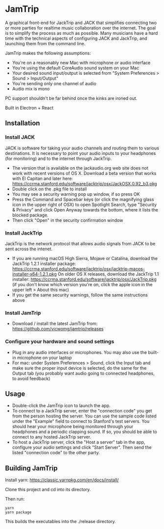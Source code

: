 # JamTrip

A graphical front-end for JackTrip and JACK that simplifies connecting two or more parties for realtime music collaboration over the internet. The goal is to simplify the process as much as possible. Many musicians have a hard time with the technical aspects of configuring JACK and JackTrip, and launching them from the command line.

JamTrip makes the following assumptions:

- You're on a reasonably new Mac with microphone or audio interface
- You're using the default CoreAudio sound system on your Mac
- Your desired sound input/output is selected from "System Preferences > Sound > Input/Output"
- You're sending only one channel of audio
- Audio mix is mono

PC support shouldn't be far behind once the kinks are ironed out.

Built in Electron + React

## Installation

### Install JACK

JACK is software for taking your audio channels and routing them to various destinations. It is necessary to point your audio inputs to your headphones (for monitoring) and to the internet through JackTrip.

- The version that is available on the jackaudio.org web site does not work with recent versions of OS X. Download a beta version that works with El Capitan and later here: https://ccrma.stanford.edu/software/jacktrip/osx/JackOSX.0.92_b3.pkg
- Double click on the .pkg file to install
- You may see a security warning pop up window, if so press OK
- Press the Command and Spacebar keys (or click the magnifying glass icon in the upper right of OSX) to open Spotlight Search, type "Security & Privacy" and click Open Anyway towards the bottom, where it lists the blocked package.
- Then click "Open" in the security confirmation window

### Install JackTrip

JackTrip is the network protocol that allows audio signals from JACK to be sent across the intenet.

- If you are running macOS High Sierra, Mojave or Catalina, download the JackTrip 1.2.1 installer package: https://ccrma.stanford.edu/software/jacktrip/osx/jacktrip-macos-installer-x64-1.2.1.pkg
  On older OS X releases, download the JackTrip 1.1 installer: https://ccrma.stanford.edu/software/jacktrip/osx/JackTrip.pkg (if you don't know which version you're on, click the apple icon in the upper left > About this mac)
- If you get the same security warnings, follow the same instructions above

### Install JamTrip

- Download / install the latest JamTrip from: https://github.com/vicwomg/jamtrip/releases

### Configure your hardware and sound settings

- Plug in any audio interfaces or microphones. You may also use the built-in microphone on your laptop
- For mac: under System Preferences > Sound, click the Input tab and make sure the proper input device is selected, do the same for the Output tab (you probably want audio going to connected headphones, to avoid feedback)

## Usage

- Double-click the JamTrip icon to launch the app.
- To connect to a JackTrip server, enter the "connection code" you get from the person hosting the server. You can use the sample code listed under the "Example" field to connect to Stanford's test servers. You should hear your microphone being monitored through your headphones and a periodic clapping sound. If so, you should be able to connect to any hosted JackTrip server.
- To host a JackTrip server, click the "Host a server" tab in the app, configure your audio settings and click "Start Server". Then send the listed "connection code" to the other party.

## Building JamTrip

Install yarn: https://classic.yarnpkg.com/en/docs/install/

Clone this project and cd into its directory.

Then run:

```
yarn
yarn package
```

This builds the executables into the ./release directory.
